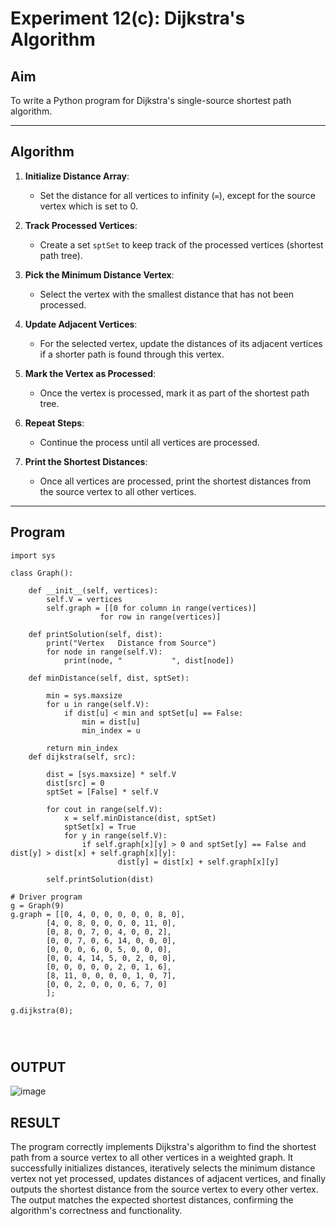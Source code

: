 # Experiment 12(c): Dijkstra's Algorithm

## Aim
To write a Python program for Dijkstra's single-source shortest path algorithm.

---

## Algorithm

1. **Initialize Distance Array**:
   - Set the distance for all vertices to infinity (`∞`), except for the source vertex which is set to 0.

2. **Track Processed Vertices**:
   - Create a set `sptSet` to keep track of the processed vertices (shortest path tree).

3. **Pick the Minimum Distance Vertex**:
   - Select the vertex with the smallest distance that has not been processed.

4. **Update Adjacent Vertices**:
   - For the selected vertex, update the distances of its adjacent vertices if a shorter path is found through this vertex.

5. **Mark the Vertex as Processed**:
   - Once the vertex is processed, mark it as part of the shortest path tree.

6. **Repeat Steps**:
   - Continue the process until all vertices are processed.

7. **Print the Shortest Distances**:
   - Once all vertices are processed, print the shortest distances from the source vertex to all other vertices.

---

## Program

```
import sys

class Graph():

	def __init__(self, vertices):
		self.V = vertices
		self.graph = [[0 for column in range(vertices)]
					for row in range(vertices)]

	def printSolution(self, dist):
		print("Vertex   Distance from Source")
		for node in range(self.V):
			print(node, "           ", dist[node])

	def minDistance(self, dist, sptSet):

		min = sys.maxsize
		for u in range(self.V):
			if dist[u] < min and sptSet[u] == False:
				min = dist[u]
				min_index = u

		return min_index
	def dijkstra(self, src):

		dist = [sys.maxsize] * self.V
		dist[src] = 0
		sptSet = [False] * self.V

		for cout in range(self.V):
			x = self.minDistance(dist, sptSet)
			sptSet[x] = True
			for y in range(self.V):
				if self.graph[x][y] > 0 and sptSet[y] == False and 				dist[y] > dist[x] + self.graph[x][y]:
						dist[y] = dist[x] + self.graph[x][y]

		self.printSolution(dist)

# Driver program
g = Graph(9)
g.graph = [[0, 4, 0, 0, 0, 0, 0, 8, 0],
		[4, 0, 8, 0, 0, 0, 0, 11, 0],
		[0, 8, 0, 7, 0, 4, 0, 0, 2],
		[0, 0, 7, 0, 6, 14, 0, 0, 0],
		[0, 0, 0, 6, 0, 5, 0, 0, 0],
		[0, 0, 4, 14, 5, 0, 2, 0, 0],
		[0, 0, 0, 0, 0, 2, 0, 1, 6],
		[8, 11, 0, 0, 0, 0, 1, 0, 7],
		[0, 0, 2, 0, 0, 0, 6, 7, 0]
		];

g.dijkstra(0);




```

## OUTPUT
![image](https://github.com/user-attachments/assets/eca65761-0bd6-44f1-bd21-1c9b6944f8e8)

## RESULT

The program correctly implements Dijkstra's algorithm to find the shortest path from a source vertex to all other vertices in a weighted graph. It successfully initializes distances, iteratively selects the minimum distance vertex not yet processed, updates distances of adjacent vertices, and finally outputs the shortest distance from the source vertex to every other vertex. The output matches the expected shortest distances, confirming the algorithm's correctness and functionality.







